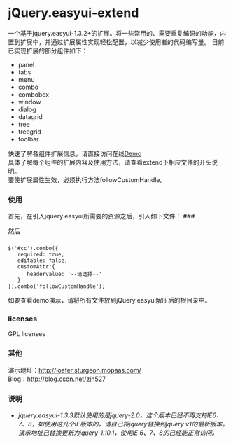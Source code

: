 jQuery.easyui-extend
====================
一个基于jquery.easyui-1.3.2+的扩展。将一些常用的、需要重复编码的功能，内置到扩展中，并通过扩展属性实现轻松配置，以减少使用者的代码编写量。
目前已实现扩展的部分组件如下：<br>
<ul>
  <li>panel</li>
  <li>tabs</li>
  <li>menu</li>
  <li>combo</li>
  <li>combobox</li>
  <li>window</li>
  <li>dialog</li>
  <li>datagrid</li>
  <li>tree</li>
  <li>treegrid</li>
  <li>toolbar</li>
</ul>

快速了解各组件扩展信息，请直接访问在线<a href="http://loafer.sturgeon.mopaas.com" target="_blank">Demo</a><br>
具体了解每个组件的扩展内容及使用方法，请查看extend下相应文件的开头说明。<br>
要使扩展属性生效，必须执行方法followCustomHandle。<br>


<h3>使用</h3>
首先，在引入jquery.easyui所需要的资源之后，引入如下文件：
###
    <link rel="stylesheet" type="text/css" href="../../extend/themes/easyui.extend.css">
    <link rel="stylesheet" type="text/css" href="../../extend/themes/icon.css">
    <script type="text/javascript" src="jquery.easyui.extend.min.js"></script>


然后



###  
    $('#cc').combo({
       required: true,
       editable: false,
       customAttr:{
          headervalue: '--请选择--'
       }
    }).combo('followCustomHandle');    



如要查看demo演示，请将所有文件放到jQuery.easyui解压后的根目录中。    



<h3>licenses</h3>
GPL licenses



<h3>其他</h3>


演示地址：http://loafer.sturgeon.mopaas.com/<br>
Blog：http://blog.csdn.net/zjh527


<h3>说明</h3>
<i>
    <ul>
         <li>
            jquery.easyui-1.3.3默认使用的是jquery-2.0，这个版本已经不再支持IE6、7、8，如使用这几个IE版本的，请自己将jquery替换到jquery v1的最新版本。演示地址已替换更新为jquery-1.10.1，使用IE 6、7、8的已经能正常访问。
         </li>
    </ul>
</i>




